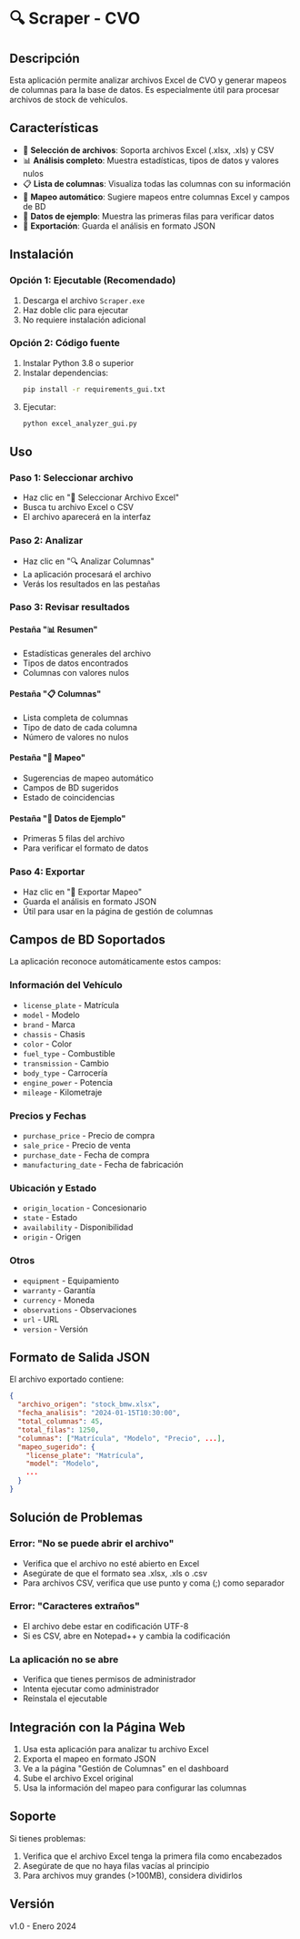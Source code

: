 # 🔍 Scraper - CVO

## Descripción

Esta aplicación permite analizar archivos Excel de CVO y generar mapeos de columnas para la base de datos. Es especialmente útil para procesar archivos de stock de vehículos.

## Características

- 📁 **Selección de archivos**: Soporta archivos Excel (.xlsx, .xls) y CSV
- 📊 **Análisis completo**: Muestra estadísticas, tipos de datos y valores nulos
- 📋 **Lista de columnas**: Visualiza todas las columnas con su información
- 🎯 **Mapeo automático**: Sugiere mapeos entre columnas Excel y campos de BD
- 📄 **Datos de ejemplo**: Muestra las primeras filas para verificar datos
- 💾 **Exportación**: Guarda el análisis en formato JSON

## Instalación

### Opción 1: Ejecutable (Recomendado)

1. Descarga el archivo `Scraper.exe`
2. Haz doble clic para ejecutar
3. No requiere instalación adicional

### Opción 2: Código fuente

1. Instalar Python 3.8 o superior
2. Instalar dependencias:
   ```bash
   pip install -r requirements_gui.txt
   ```
3. Ejecutar:
   ```bash
   python excel_analyzer_gui.py
   ```

## Uso

### Paso 1: Seleccionar archivo
- Haz clic en "📁 Seleccionar Archivo Excel"
- Busca tu archivo Excel o CSV
- El archivo aparecerá en la interfaz

### Paso 2: Analizar
- Haz clic en "🔍 Analizar Columnas"
- La aplicación procesará el archivo
- Verás los resultados en las pestañas

### Paso 3: Revisar resultados

#### Pestaña "📊 Resumen"
- Estadísticas generales del archivo
- Tipos de datos encontrados
- Columnas con valores nulos

#### Pestaña "📋 Columnas"
- Lista completa de columnas
- Tipo de dato de cada columna
- Número de valores no nulos

#### Pestaña "🎯 Mapeo"
- Sugerencias de mapeo automático
- Campos de BD sugeridos
- Estado de coincidencias

#### Pestaña "📄 Datos de Ejemplo"
- Primeras 5 filas del archivo
- Para verificar el formato de datos

### Paso 4: Exportar
- Haz clic en "💾 Exportar Mapeo"
- Guarda el análisis en formato JSON
- Útil para usar en la página de gestión de columnas

## Campos de BD Soportados

La aplicación reconoce automáticamente estos campos:

### Información del Vehículo
- `license_plate` - Matrícula
- `model` - Modelo
- `brand` - Marca
- `chassis` - Chasis
- `color` - Color
- `fuel_type` - Combustible
- `transmission` - Cambio
- `body_type` - Carrocería
- `engine_power` - Potencia
- `mileage` - Kilometraje

### Precios y Fechas
- `purchase_price` - Precio de compra
- `sale_price` - Precio de venta
- `purchase_date` - Fecha de compra
- `manufacturing_date` - Fecha de fabricación

### Ubicación y Estado
- `origin_location` - Concesionario
- `state` - Estado
- `availability` - Disponibilidad
- `origin` - Origen

### Otros
- `equipment` - Equipamiento
- `warranty` - Garantía
- `currency` - Moneda
- `observations` - Observaciones
- `url` - URL
- `version` - Versión

## Formato de Salida JSON

El archivo exportado contiene:

```json
{
  "archivo_origen": "stock_bmw.xlsx",
  "fecha_analisis": "2024-01-15T10:30:00",
  "total_columnas": 45,
  "total_filas": 1250,
  "columnas": ["Matrícula", "Modelo", "Precio", ...],
  "mapeo_sugerido": {
    "license_plate": "Matrícula",
    "model": "Modelo",
    ...
  }
}
```

## Solución de Problemas

### Error: "No se puede abrir el archivo"
- Verifica que el archivo no esté abierto en Excel
- Asegúrate de que el formato sea .xlsx, .xls o .csv
- Para archivos CSV, verifica que use punto y coma (;) como separador

### Error: "Caracteres extraños"
- El archivo debe estar en codificación UTF-8
- Si es CSV, abre en Notepad++ y cambia la codificación

### La aplicación no se abre
- Verifica que tienes permisos de administrador
- Intenta ejecutar como administrador
- Reinstala el ejecutable

## Integración con la Página Web

1. Usa esta aplicación para analizar tu archivo Excel
2. Exporta el mapeo en formato JSON
3. Ve a la página "Gestión de Columnas" en el dashboard
4. Sube el archivo Excel original
5. Usa la información del mapeo para configurar las columnas

## Soporte

Si tienes problemas:
1. Verifica que el archivo Excel tenga la primera fila como encabezados
2. Asegúrate de que no haya filas vacías al principio
3. Para archivos muy grandes (>100MB), considera dividirlos

## Versión

v1.0 - Enero 2024 